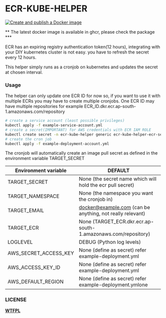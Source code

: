 # ECR-KUBE-HELPER
[![Create and publish a Docker image](https://github.com/anaganisk/ecr-kube-helper/actions/workflows/docker-image.yml/badge.svg)](https://github.com/anaganisk/ecr-kube-helper/actions/workflows/docker-image.yml)

** The latest docker image is available in ghcr, please check the package ***

ECR has an expiring registry authentication token(12 hours), integrating with your DIY kubernetes cluster is not easy. you have to refresh the secret every 12 hours.

This helper simply runs as a cronjob on kubernetes and updates the secret at chosen interval.

### Usage

The helper can only update one ECR ID for now so, if you want to use it with multiple ECRs you may have to create multiple cronjobs. One ECR ID may have multiple repositories
for example ECR_ID.dkr.ecr.ap-south-1.amazonaws.com/repository

```bash
# create a service account (least possible privileges)
kubectl apply -f example-service-account.yml
# create a secret(IMPORTANT) for AWS credentials with ECR IAM ROLE
kubectl create secret -n ecr-kube-helper generic ecr-kube-helper-ecr-secret --from-literal=REGION=[AWS_REGION] --from-literal=ID=[AWS_KEY_ID] --from-literal=SECRET=[AWS_SECRET]
# create the cron job
kubectl apply -f example-deployment-account.yml
```
The cronjob will automatically create an image pull secret as defined in the environment variable TARGET_SECRET

|Environment variable|DEFAULT|
|--------------------|-------|
|TARGET_SECRET|None (the secret name which will hold the ecr pull secret)|
|TARGET_NAMESPACE|None (the namespace you want the cronjob in)|
|TARGET_EMAIL|docker@example.com (can be anything, not really relevant)|
|TARGET_ECR|None (TARGET_ECR.dkr.ecr.ap-south-1.amazonaws.com/repository)|
|LOGLEVEL|DEBUG (Python log levels)|
|AWS_SECRET_ACCESS_KEY|None (define as secret) refer example-deployment.yml|
|AWS_ACCESS_KEY_ID|None (define as secret) refer example-deployment.yml|
|AWS_DEFAULT_REGION|None (define as secret) refer example-deployment.ymlone|

### LICENSE
**[WTFPL](http://www.wtfpl.net/)**
